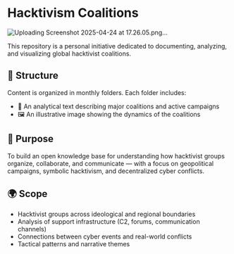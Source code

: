 # Hacktivism Coalitions

![Uploading Screenshot 2025-04-24 at 17.26.05.png…]()


This repository is a personal initiative dedicated to documenting, analyzing, and visualizing global hacktivist coalitions.

## 📁 Structure

Content is organized in monthly folders. Each folder includes:
- 📄 An analytical text describing major coalitions and active campaigns
- 🖼️ An illustrative image showing the dynamics of the coalitions

## 🎯 Purpose

To build an open knowledge base for understanding how hacktivist groups organize, collaborate, and communicate — with a focus on geopolitical campaigns, symbolic hacktivism, and decentralized cyber conflicts.

## 🌍 Scope

- Hacktivist groups across ideological and regional boundaries  
- Analysis of support infrastructure (C2, forums, communication channels)  
- Connections between cyber events and real-world conflicts  
- Tactical patterns and narrative themes  

